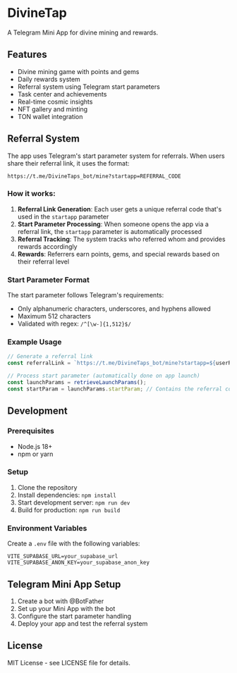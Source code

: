 # DivineTap

A Telegram Mini App for divine mining and rewards.

## Features

- Divine mining game with points and gems
- Daily rewards system
- Referral system using Telegram start parameters
- Task center and achievements
- Real-time cosmic insights
- NFT gallery and minting
- TON wallet integration

## Referral System

The app uses Telegram's start parameter system for referrals. When users share their referral link, it uses the format:

```
https://t.me/DivineTaps_bot/mine?startapp=REFERRAL_CODE
```

### How it works:

1. **Referral Link Generation**: Each user gets a unique referral code that's used in the `startapp` parameter
2. **Start Parameter Processing**: When someone opens the app via a referral link, the `startapp` parameter is automatically processed
3. **Referral Tracking**: The system tracks who referred whom and provides rewards accordingly
4. **Rewards**: Referrers earn points, gems, and special rewards based on their referral level

### Start Parameter Format

The start parameter follows Telegram's requirements:
- Only alphanumeric characters, underscores, and hyphens allowed
- Maximum 512 characters
- Validated with regex: `/^[\w-]{1,512}$/`

### Example Usage

```typescript
// Generate a referral link
const referralLink = `https://t.me/DivineTaps_bot/mine?startapp=${userReferralCode}`;

// Process start parameter (automatically done on app launch)
const launchParams = retrieveLaunchParams();
const startParam = launchParams.startParam; // Contains the referral code
```

## Development

### Prerequisites

- Node.js 18+
- npm or yarn

### Setup

1. Clone the repository
2. Install dependencies: `npm install`
3. Start development server: `npm run dev`
4. Build for production: `npm run build`

### Environment Variables

Create a `.env` file with the following variables:

```
VITE_SUPABASE_URL=your_supabase_url
VITE_SUPABASE_ANON_KEY=your_supabase_anon_key
```

## Telegram Mini App Setup

1. Create a bot with @BotFather
2. Set up your Mini App with the bot
3. Configure the start parameter handling
4. Deploy your app and test the referral system

## License

MIT License - see LICENSE file for details.
